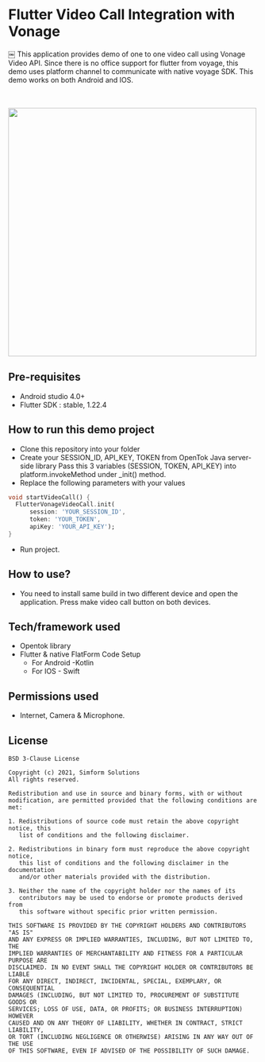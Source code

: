# Flutter Video Call Integration with Vonage
￼
This application provides demo of one to one video call using Vonage Video API.
Since there is no office support for flutter from voyage, this demo uses platform channel to communicate with native voyage SDK. This demo works on both Android and IOS.

<br/>
<br/>
<img src="samplegif.gif" height="500px"/>
<br/>

## Pre-requisites
- Android studio 4.0+
- Flutter SDK :  stable, 1.22.4

## How to run this demo project
- Clone this repository into your folder
- Create your SESSION_ID, API_KEY, TOKEN from OpenTok Java server-side library
Pass this  3 variables (SESSION, TOKEN, API_KEY) into platform.invokeMethod  under  _init() method.
- Replace the following parameters with your values
```dart
void startVideoCall() {
  FlutterVonageVideoCall.init(
      session: 'YOUR_SESSION_ID',
      token: 'YOUR_TOKEN',
      apiKey: 'YOUR_API_KEY');
}
```
- Run project.


## How to use?
- You need to install same build in two different device and open the application. Press make video call button on both devices.

## Tech/framework used
- Opentok library
- Flutter & native FlatForm Code Setup 
    * For Android -Kotlin 
    * For IOS - Swift

## Permissions used
- Internet, Camera & Microphone.


## License
```
BSD 3-Clause License

Copyright (c) 2021, Simform Solutions
All rights reserved.

Redistribution and use in source and binary forms, with or without
modification, are permitted provided that the following conditions are met:

1. Redistributions of source code must retain the above copyright notice, this
   list of conditions and the following disclaimer.

2. Redistributions in binary form must reproduce the above copyright notice,
   this list of conditions and the following disclaimer in the documentation
   and/or other materials provided with the distribution.

3. Neither the name of the copyright holder nor the names of its
   contributors may be used to endorse or promote products derived from
   this software without specific prior written permission.

THIS SOFTWARE IS PROVIDED BY THE COPYRIGHT HOLDERS AND CONTRIBUTORS "AS IS"
AND ANY EXPRESS OR IMPLIED WARRANTIES, INCLUDING, BUT NOT LIMITED TO, THE
IMPLIED WARRANTIES OF MERCHANTABILITY AND FITNESS FOR A PARTICULAR PURPOSE ARE
DISCLAIMED. IN NO EVENT SHALL THE COPYRIGHT HOLDER OR CONTRIBUTORS BE LIABLE
FOR ANY DIRECT, INDIRECT, INCIDENTAL, SPECIAL, EXEMPLARY, OR CONSEQUENTIAL
DAMAGES (INCLUDING, BUT NOT LIMITED TO, PROCUREMENT OF SUBSTITUTE GOODS OR
SERVICES; LOSS OF USE, DATA, OR PROFITS; OR BUSINESS INTERRUPTION) HOWEVER
CAUSED AND ON ANY THEORY OF LIABILITY, WHETHER IN CONTRACT, STRICT LIABILITY,
OR TORT (INCLUDING NEGLIGENCE OR OTHERWISE) ARISING IN ANY WAY OUT OF THE USE
OF THIS SOFTWARE, EVEN IF ADVISED OF THE POSSIBILITY OF SUCH DAMAGE.
```
